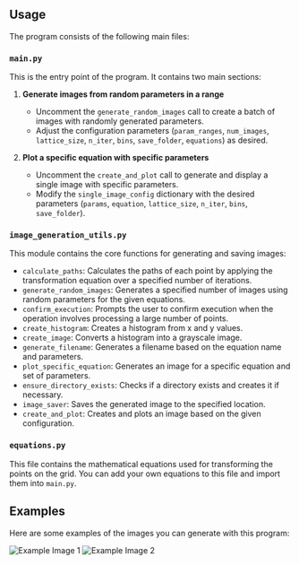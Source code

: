 ## Usage

The program consists of the following main files:

### `main.py`

This is the entry point of the program. It contains two main sections:

1. **Generate images from random parameters in a range**
   - Uncomment the `generate_random_images` call to create a batch of images with randomly generated parameters.
   - Adjust the configuration parameters (`param_ranges`, `num_images`, `lattice_size`, `n_iter`, `bins`, `save_folder`, `equations`) as desired.

2. **Plot a specific equation with specific parameters**
   - Uncomment the `create_and_plot` call to generate and display a single image with specific parameters.
   - Modify the `single_image_config` dictionary with the desired parameters (`params`, `equation`, `lattice_size`, `n_iter`, `bins`, `save_folder`).

### `image_generation_utils.py`

This module contains the core functions for generating and saving images:

- `calculate_paths`: Calculates the paths of each point by applying the transformation equation over a specified number of iterations.
- `generate_random_images`: Generates a specified number of images using random parameters for the given equations.
- `confirm_execution`: Prompts the user to confirm execution when the operation involves processing a large number of points.
- `create_histogram`: Creates a histogram from x and y values.
- `create_image`: Converts a histogram into a grayscale image.
- `generate_filename`: Generates a filename based on the equation name and parameters.
- `plot_specific_equation`: Generates an image for a specific equation and set of parameters.
- `ensure_directory_exists`: Checks if a directory exists and creates it if necessary.
- `image_saver`: Saves the generated image to the specified location.
- `create_and_plot`: Creates and plots an image based on the given configuration.

### `equations.py`

This file contains the mathematical equations used for transforming the points on the grid. You can add your own equations to this file and import them into `main.py`.

## Examples

Here are some examples of the images you can generate with this program:

![Example Image 1](example_images/equation_6_-0.22096307_-0.37125962_0.78463741.png)
![Example Image 2](example_images/equation_7_-0.22096307_-0.37125962_0.78463741.png)
